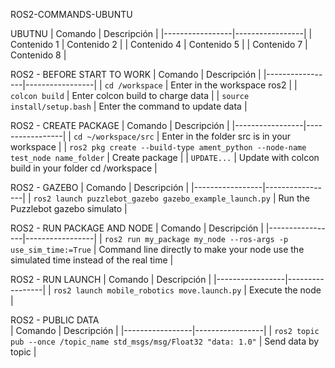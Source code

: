 
ROS2-COMMANDS-UBUNTU 

UBUTNU
| Comando         | Descripción     | 
|-----------------|-----------------|
| Contenido 1     | Contenido 2     | 
| Contenido 4     | Contenido 5     | 
| Contenido 7     | Contenido 8     | 


ROS2 - BEFORE START TO WORK 
| Comando         | Descripción     | 
|-----------------|-----------------|
| ```cd /workspace```    | Enter in the  workspace ros2    | 
| ```colcon build```    | Enter colcon build to charge data   | 
| ```source install/setup.bash```     | Enter the command to update data    | 

ROS2 - CREATE PACKAGE
| Comando         | Descripción     | 
|-----------------|-----------------|
|  ```cd ~/workspace/src```    | Enter in the folder src is in your workspace  | 
| ```ros2 pkg create --build-type ament_python --node-name test_node name_folder```    | Create package | 
| ```UPDATE...```    | Update with colcon build in your folder cd /workspace | 


ROS2 - GAZEBO
| Comando         | Descripción     | 
|-----------------|-----------------|
| ```ros2 launch puzzlebot_gazebo gazebo_example_launch.py```    | Run the Puzzlebot gazebo simulato  | 


ROS2 - RUN PACKAGE AND NODE
| Comando         | Descripción     | 
|-----------------|-----------------|
| ```ros2 run my_package my_node --ros-args -p use_sim_time:=True```    | Command line directly to make your node use the simulated time instead of the real time  | 

ROS2 - RUN LAUNCH
| Comando         | Descripción     | 
|-----------------|-----------------|
| ```ros2 launch mobile_robotics move.launch.py```    | Execute the node  | 

ROS2 - PUBLIC DATA  
| Comando         | Descripción     | 
|-----------------|-----------------|
| ```ros2 topic pub --once /topic_name std_msgs/msg/Float32 "data: 1.0"```    | Send data by topic | 

